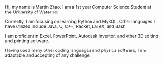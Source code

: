 Hi, my name is Martin Zhao. I am a 1st year Computer Science Student at the University of Waterloo!

Currently, I am focusing on learning Python and MySQL. Other languages I have utilized include Java, C, C++, Racket, LaTeX, and Bash

I am proficient in Excel, PowerPoint, Autodesk Inventor, and other 3D editing and printing software.

Having used many other coding languages and physics software, I am adaptable and accepting of any challenge.

